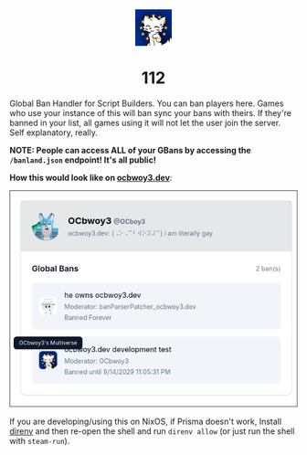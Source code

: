 <img style="display: block; margin: auto; height: 64px;" src="media/logo.png">

# <center>112</center>

Global Ban Handler for Script Builders.
You can ban players here. Games who use your instance of this will ban sync your bans with theirs. If they're banned in your list, all games using it will not let the user join the server. Self explanatory, really.

**NOTE: People can access ALL of your GBans by accessing the `/banland.json` endpoint! It's all public!**

**How this would look like on [ocbwoy3.dev](https://ocbwoy3.dev/lookup?u=OCboy3)**:

[![Global Ban Lookup on ocbwoy3.dev](media/GBanLookup.png)](https://ocbwoy3.dev/lookup?u=OCboy3)

If you are developing/using this on NixOS, if Prisma doesn't work, Install [direnv](https://direnv.net/docs/hook.html) and then re-open the shell and run `direnv allow` (or just run the shell with `steam-run`).
